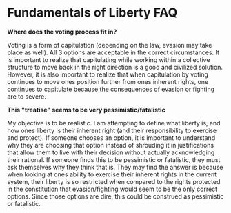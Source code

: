 # Fundamentals of Liberty FAQ

**Where does the voting process fit in?**

Voting is a form of capitulation (depending on the law, evasion may take place as well). All 3 options are acceptable in the correct circumstances. It is important to realize that capitulating while working within a collective structure to move back in the right direction is a good and civilized solution. However, it is also important to realize that when capitulation by voting continues to move ones position further from ones inherent rights, one continues to capitulate because the consequences of evasion or fighting are to severe. 

**This "treatise" seems to be very pessimistic/fatalistic**

My objective is to be realistic. I am attempting to define what liberty is, and how ones liberty is their inherent right (and their responsibility to exercise and protect). If someone chooses an option, it is important to understand why they are choosing that option instead of shrouding it in justifications that allow them to live with their decision without actually acknowledging their rational. If someone finds this to be pessimistic or fatalistic, they must ask themselves why they think that is. They may find the answer is because when looking at ones ability to exercise their inherent rights in the current system, their liberty is so restricted when compared to the rights protected in the constitution that evasion/fighting would seem to be the only correct options. Since those options are dire, this could be construed as pessimistic or fatalistic.